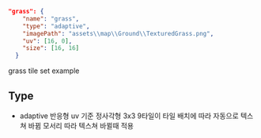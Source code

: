 ```json
"grass": {
    "name": "grass",
    "type": "adaptive",
    "imagePath": "assets\\map\\Ground\\TexturedGrass.png",
    "uv": [16, 0],
    "size": [16, 16]
  }
```

grass tile set example

## Type

- adaptive
  반응형 uv 기준 정사각형 3x3 9타일이 타일 배치에 따라 자동으로 텍스쳐 바뀜
  모서리 따라 텍스쳐 바뀔때 적용
